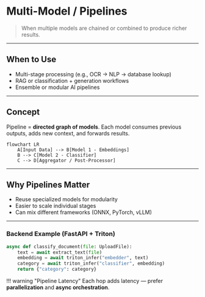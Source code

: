 # Multi-Model / Pipelines

> When multiple models are chained or combined to produce richer results.

---

## When to Use

* Multi-stage processing (e.g., OCR → NLP → database lookup)
* RAG or classification + generation workflows
* Ensemble or modular AI pipelines

---

## Concept

Pipeline = **directed graph of models**.
Each model consumes previous outputs, adds new context, and forwards results.

```mermaid
flowchart LR
    A[Input Data] --> B[Model 1 - Embeddings]
    B --> C[Model 2 - Classifier]
    C --> D[Aggregator / Post-Processor]
```

---

## Why Pipelines Matter

* Reuse specialized models for modularity
* Easier to scale individual stages
* Can mix different frameworks (ONNX, PyTorch, vLLM)

---

### Backend Example (FastAPI + Triton)

```python
async def classify_document(file: UploadFile):
    text = await extract_text(file)
    embedding = await triton_infer("embedder", text)
    category = await triton_infer("classifier", embedding)
    return {"category": category}
```

!!! warning "Pipeline Latency"
    Each hop adds latency — prefer **parallelization** and **async orchestration**.
